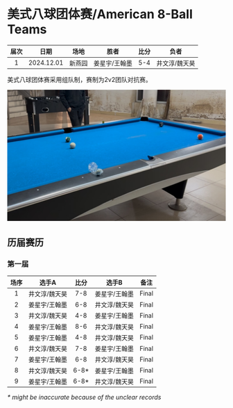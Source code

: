 # 美式八球团体赛/American 8-Ball Teams

| 届次 | 日期        | 场地   | 胜者         | 比分 | 负者         |
| :--: | :--------: | :----: | :----------: | :-: | :----------: |
| 1    | 2024.12.01 | 新燕园 | 姜星宇/王翰墨 | 5-4 | 井文淳/魏天昊 |

美式八球团体赛采用组队制，赛制为2v2团队对抗赛。

![](./img/american_8-ball_teams.jpg)

## 历届赛历

### 第一届

| 场序 | 选手A        | 比分   | 选手B        | 备注  |
| :--: | :----------: | :---: | :----------: | :---: |
| 1    | 井文淳/魏天昊 | 7-8   | 姜星宇/王翰墨 | Final |
| 2    | 姜星宇/王翰墨 | 6-8   | 井文淳/魏天昊 | Final |
| 3    | 井文淳/魏天昊 | 4-8   | 姜星宇/王翰墨 | Final |
| 4    | 姜星宇/王翰墨 | 8-6   | 井文淳/魏天昊 | Final |
| 5    | 姜星宇/王翰墨 | 4-8   | 井文淳/魏天昊 | Final |
| 6    | 井文淳/魏天昊 | 7-8   | 姜星宇/王翰墨 | Final |
| 7    | 姜星宇/王翰墨 | 6-8   | 井文淳/魏天昊 | Final |
| 8    | 井文淳/魏天昊 | 6-8\* | 姜星宇/王翰墨 | Final |
| 9    | 姜星宇/王翰墨 | 6-8\* | 井文淳/魏天昊 | Final |

*\* might be inaccurate because of the unclear records*